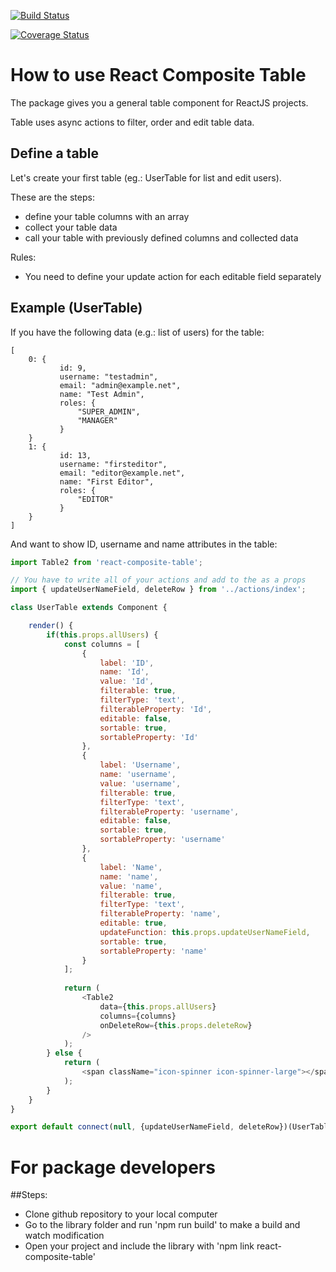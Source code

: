 [![Build Status](https://travis-ci.org/davidcsejtei/react-composite-table.svg?branch=master)](https://travis-ci.org/davidcsejtei/react-composite-table)

[![Coverage Status](https://coveralls.io/repos/github/davidcsejtei/react-composite-table/badge.svg)](https://coveralls.io/github/davidcsejtei/react-composite-table)

# How to use React Composite Table

The package gives you a general table component for ReactJS projects.

Table uses async actions to filter, order and edit table data.

## Define a table

Let's create your first table (eg.: UserTable for list and edit users).

These are the steps:
- define your table columns with an array
- collect your table data
- call your table with previously defined columns and collected data

Rules:
- You need to define your update action for each editable field separately

## Example (UserTable)

If you have the following data (e.g.: list of users) for the table:

```
[
    0: {
           id: 9,
           username: "testadmin",
           email: "admin@example.net",
           name: "Test Admin",
           roles: {
               "SUPER_ADMIN",
               "MANAGER"
           }
    }
    1: {
           id: 13,
           username: "firsteditor",
           email: "editor@example.net",
           name: "First Editor",
           roles: {
               "EDITOR"
           }
    }
]

```

And want to show ID, username and name attributes in the table:

```javascript
import Table2 from 'react-composite-table';

// You have to write all of your actions and add to the as a props
import { updateUserNameField, deleteRow } from '../actions/index';

class UserTable extends Component {

    render() {
        if(this.props.allUsers) {
            const columns = [
                {
                    label: 'ID',
                    name: 'Id',
                    value: 'Id',
                    filterable: true,
                    filterType: 'text',
                    filterableProperty: 'Id',
                    editable: false,
                    sortable: true,
                    sortableProperty: 'Id'
                },
                {
                    label: 'Username',
                    name: 'username',
                    value: 'username',
                    filterable: true,
                    filterType: 'text',
                    filterableProperty: 'username',
                    editable: false,
                    sortable: true,
                    sortableProperty: 'username'
                },
                {
                    label: 'Name',
                    name: 'name',
                    value: 'name',
                    filterable: true,
                    filterType: 'text',
                    filterableProperty: 'name',
                    editable: true,
                    updateFunction: this.props.updateUserNameField,
                    sortable: true,
                    sortableProperty: 'name'
                }
            ];
            
            return (
                <Table2
                    data={this.props.allUsers}
                    columns={columns}
                    onDeleteRow={this.props.deleteRow}
                />
            );
        } else {
            return (
                <span className="icon-spinner icon-spinner-large"></span>
            );
        }
    }
}

export default connect(null, {updateUserNameField, deleteRow})(UserTable);
```

# For package developers

##Steps:
- Clone github repository to your local computer
- Go to the library folder and run 'npm run build' to make a build and watch modification
- Open your project and include the library with 'npm link react-composite-table' 
